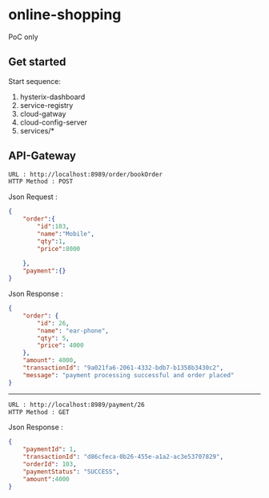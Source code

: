 # online-shopping

PoC only

Get started
-----------
Start sequence:
1. hysterix-dashboard
2. service-registry
3. cloud-gatway
4. cloud-config-server
5. services/*

API-Gateway
-----------
```bash
URL : http://localhost:8989/order/bookOrder
HTTP Method : POST
```
Json Request :
```json
{
	"order":{
		"id":103,
		"name":"Mobile",
		"qty":1,
		"price":8000
		
	},
	"payment":{}
}
```
Json Response :
```json
{
    "order": {
        "id": 26,
        "name": "ear-phone",
        "qty": 5,
        "price": 4000
    },
    "amount": 4000,
    "transactionId": "9a021fa6-2061-4332-bdb7-b1358b3430c2",
    "message": "payment processing successful and order placed"
}

```
---
```bash
URL : http://localhost:8989/payment/26
HTTP Method : GET
```
Json Response :
```json
{
    "paymentId": 1,
    "transactionId": "d86cfeca-0b26-455e-a1a2-ac3e53707829",
    "orderId": 103,
    "paymentStatus": "SUCCESS",
    "amount":4000
}
```
